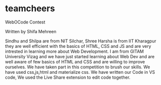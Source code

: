 # teamcheers
WebOCode Contest

Written by Shifa Mehreen

Sindhu and Shilpa are from NIT Silchar, Shree Harsha is from IIT Kharagpur they are well efficient with the basics of HTML, CSS and JS and are very intrested in learning more about Web Development.
I am from GITAM University Vizag and we have just started learning about Web Dev and are well aware of few basics of HTML and CSS and are willing to improve ourselves.
We have taken part in this competition to brush our skills.
We have used css,js,html and materialize css.
We have written our Code in VS code, We used the Live Share extension to edit code together.
